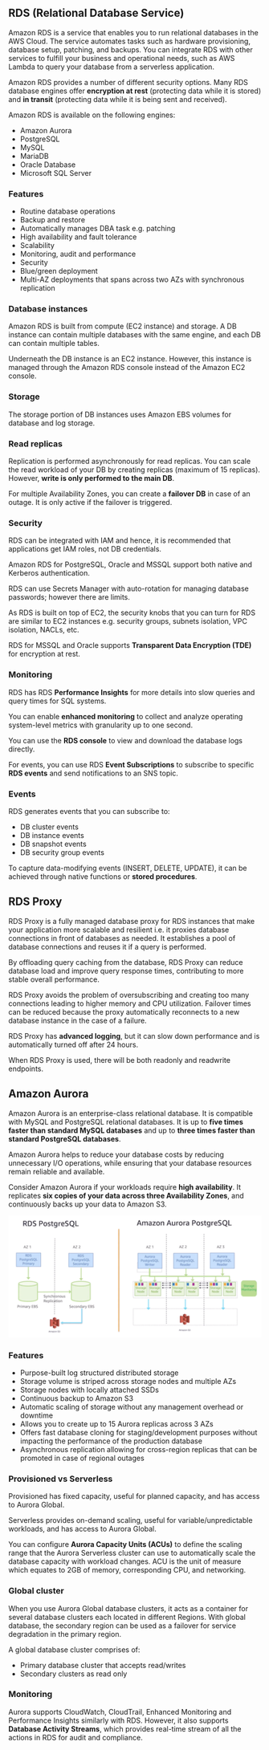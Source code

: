## RDS (Relational Database Service)

Amazon RDS is a service that enables you to run relational databases in the AWS Cloud. The service automates tasks such as hardware provisioning, database setup, patching, and backups. You can integrate RDS with other services to fulfill your business and operational needs, such as AWS Lambda to query your database from a serverless application.

Amazon RDS provides a number of different security options. Many RDS database engines offer **encryption at rest** (protecting data while it is stored) and **in transit** (protecting data while it is being sent and received).

Amazon RDS is available on the following engines:

- Amazon Aurora
- PostgreSQL
- MySQL
- MariaDB
- Oracle Database
- Microsoft SQL Server

### Features

- Routine database operations
- Backup and restore
- Automatically manages DBA task e.g. patching
- High availability and fault tolerance
- Scalability
- Monitoring, audit and performance
- Security
- Blue/green deployment
- Multi-AZ deployments that spans across two AZs with synchronous replication

### Database instances

Amazon RDS is built from compute (EC2 instance) and storage. A DB instance can contain multiple databases with the same engine, and each DB can contain multiple tables.

Underneath the DB instance is an EC2 instance. However, this instance is managed through the Amazon RDS console instead of the Amazon EC2 console.

### Storage

The storage portion of DB instances uses Amazon EBS volumes for database and log storage.

### Read replicas

Replication is performed asynchronously for read replicas. You can scale the read workload of your DB by creating replicas (maximum of 15 replicas). However, **write is only performed to the main DB**.

For multiple Availability Zones, you can create a **failover DB** in case of an outage. It is only active if the failover is triggered.

### Security

RDS can be integrated with IAM and hence, it is recommended that applications get IAM roles, not DB credentials.

Amazon RDS for PostgreSQL, Oracle and MSSQL support both native and Kerberos authentication.

RDS can use Secrets Manager with auto-rotation for managing database passwords; however there are limits.

As RDS is built on top of EC2, the security knobs that you can turn for RDS are similar to EC2 instances e.g. security groups, subnets isolation, VPC isolation, NACLs, etc.

RDS for MSSQL and Oracle supports **Transparent Data Encryption (TDE)** for encryption at rest.

### Monitoring

RDS has RDS **Performance Insights** for more details into slow queries and query times for SQL systems.

You can enable **enhanced monitoring** to collect and analyze operating system-level metrics with granularity up to one second.

You can use the **RDS console** to view and download the database logs directly.

For events, you can use RDS **Event Subscriptions** to subscribe to specific **RDS events** and send notifications to an SNS topic.

### Events

RDS generates events that you can subscribe to:

- DB cluster events
- DB instance events
- DB snapshot events
- DB security group events

To capture data-modifying events (INSERT, DELETE, UPDATE), it can be achieved through native functions or **stored procedures**.

## RDS Proxy

RDS Proxy is a fully managed database proxy for RDS instances that make your application more scalable and resilient i.e. it proxies database connections in front of databases as needed. It establishes a pool of database connections and reuses it if a query is performed.

By offloading query caching from the database, RDS Proxy can reduce database load and improve query response times, contributing to more stable overall performance.

RDS Proxy avoids the problem of oversubscribing and creating too many connections leading to higher memory and CPU utilization. Failover times can be reduced because the proxy automatically reconnects to a new database instance in the case of a failure.

RDS Proxy has **advanced logging**, but it can slow down performance and is automatically turned off after 24 hours.

When RDS Proxy is used, there will be both readonly and readwrite endpoints.

## Amazon Aurora

Amazon Aurora is an enterprise-class relational database. It is compatible with MySQL and PostgreSQL relational databases. It is up to **five times faster than standard MySQL databases** and up to **three times faster than standard PostgreSQL databases**.

Amazon Aurora helps to reduce your database costs by reducing unnecessary I/O operations, while ensuring that your database resources remain reliable and available.

Consider Amazon Aurora if your workloads require **high availability**. It replicates **six copies of your data across three Availability Zones**, and continuously backs up your data to Amazon S3.

<img src="../../assets/aurora.png">

### Features

- Purpose-built log structured distributed storage
- Storage volume is striped across storage nodes and multiple AZs
- Storage nodes with locally attached SSDs
- Continuous backup to Amazon S3
- Automatic scaling of storage without any management overhead or downtime
- Allows you to create up to 15 Aurora replicas across 3 AZs
- Offers fast database cloning for staging/development purposes without impacting the performance of the production database
- Asynchronous replication allowing for cross-region replicas that can be promoted in case of regional outages

### Provisioned vs Serverless

Provisioned has fixed capacity, useful for planned capacity, and has access to Aurora Global.

Serverless provides on-demand scaling, useful for variable/unpredictable workloads, and has access to Aurora Global.

You can configure **Aurora Capacity Units (ACUs)** to define the scaling range that the Aurora Serverless cluster can use to automatically scale the database capacity with workload changes. ACU is the unit of measure which equates to 2GB of memory, corresponding CPU, and networking.

### Global cluster

When you use Aurora Global database clusters, it acts as a container for several database clusters each located in different Regions. With global database, the secondary region can be used as a failover for service degradation in the primary region.

A global database cluster comprises of:

- Primary database cluster that accepts read/writes
- Secondary clusters as read only

### Monitoring

Aurora supports CloudWatch, CloudTrail, Enhanced Monitoring and Performance Insights similarly with RDS. However, it also supports **Database Activity Streams**, which provides real-time stream of all the actions in RDS for audit and compliance.
